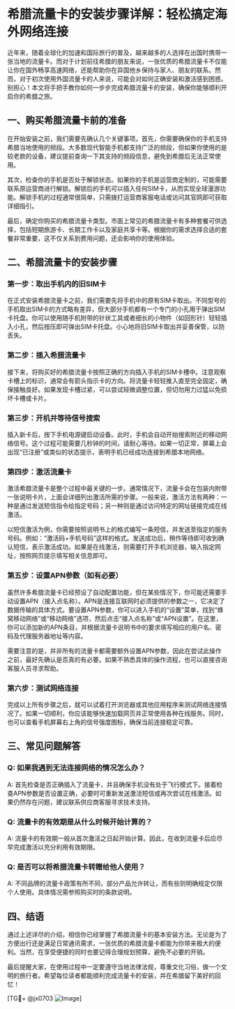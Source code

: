 # 希腊流量卡的安装步骤详解：轻松搞定海外网络连接

近年来，随着全球化的加速和国际旅行的普及，越来越多的人选择在出国时携带一张当地的流量卡。而对于计划前往希腊的朋友来说，一张优质的希腊流量卡不仅能让你在国外畅享高速网络，还能帮助你在异国他乡保持与家人、朋友的联系。然而，对于初次使用外国流量卡的人来说，可能会对如何正确安装和激活感到困惑。别担心！本文将手把手教你如何一步步完成希腊流量卡的安装，确保你能够顺利开启你的希腊之旅。

## 一、购买希腊流量卡前的准备

在开始安装之前，我们需要先确认几个关键事项。首先，你需要确保你的手机支持希腊当地使用的频段。大多数现代智能手机都支持广泛的频段，但如果你使用的是较老款的设备，建议提前查询一下其支持的频段信息，避免到希腊后无法正常使用。

其次，检查你的手机是否处于解锁状态。如果你的手机是运营商定制的，可能需要联系原运营商进行解锁。解锁后的手机可以插入任何SIM卡，从而实现全球漫游功能。解锁手机的过程通常很简单，只需拨打运营商客服电话或访问其官网即可获取详细指引。

最后，确定你购买的希腊流量卡类型。市面上常见的希腊流量卡有多种套餐可供选择，包括短期旅游卡、长期工作卡以及家庭共享卡等。根据你的需求选择合适的套餐非常重要，这不仅关系到费用问题，还会影响你的使用体验。

## 二、希腊流量卡的安装步骤

### 第一步：取出手机内的旧SIM卡

在正式安装希腊流量卡之前，我们需要先将手机中的原有SIM卡取出。不同型号的手机取出SIM卡的方式略有差异，但大部分手机都有一个专门的小孔用于弹出SIM卡托盘。你可以使用随手机附带的针状工具或者细长的小物件（如回形针）轻轻插入小孔，然后按压即可弹出SIM卡托盘。小心地将旧SIM卡取出并妥善保管，以防丢失。

### 第二步：插入希腊流量卡

接下来，将购买好的希腊流量卡按照正确的方向插入手机的SIM卡槽中。注意观察卡槽上的标识，通常会有箭头指示卡的方向。将流量卡轻轻推入直至完全固定，确保接触良好。如果发现卡槽过紧，可以尝试轻微调整位置，但切勿用力过猛以免损坏卡槽或卡片。

### 第三步：开机并等待信号搜索

插入新卡后，按下手机电源键启动设备。此时，手机会自动开始搜索附近的移动网络信号。这个过程可能需要几秒钟的时间，请耐心等待。如果一切正常，屏幕上会出现“已注册”或类似的状态提示，表明手机已经成功连接到希腊本地网络。

### 第四步：激活流量卡

激活希腊流量卡是整个过程中最关键的一步。通常情况下，流量卡会在包装内附带一张说明卡片，上面会详细列出激活所需的步骤。一般来说，激活方法有两种：一种是通过发送短信指令给指定号码；另一种则是通过访问特定的网址链接完成在线激活。

以短信激活为例，你需要按照说明书上的格式编写一条短信，并发送至指定的服务号码。例如：“激活码+手机号码”这样的格式。发送成功后，稍作等待即可收到确认短信，表示激活成功。如果是在线激活，则需要打开手机浏览器，输入指定网址，按照网页提示填写相关信息即可。

### 第五步：设置APN参数（如有必要）

虽然许多希腊流量卡已经预设了自动配置功能，但在某些情况下，你可能还需要手动设置APN（接入点名称）。APN是连接互联网时必须提供的参数之一，它决定了数据传输的具体方式。要设置APN参数，你可以进入手机的“设置”菜单，找到“蜂窝移动网络”或“移动网络”选项，然后点击“接入点名称”或“APN设置”。在这里，你可以添加新的APN条目，并根据流量卡说明书中的要求填写相应的用户名、密码及代理服务器地址等内容。

需要注意的是，并非所有的流量卡都需要额外设置APN参数，因此在尝试此操作之前，最好先确认是否真的有必要。如果不熟悉具体的操作流程，也可以直接咨询客服人员寻求帮助。

### 第六步：测试网络连接

完成以上所有步骤之后，就可以试着打开浏览器或其他应用程序来测试网络连接情况了。如果一切顺利，你应该能够快速加载网页并正常使用各种在线服务。同时，也可以查看手机屏幕右上角的信号强度图标，确保当前连接稳定可靠。

## 三、常见问题解答

### Q: 如果我遇到无法连接网络的情况怎么办？

A: 首先检查是否正确插入了流量卡，并且确保手机没有处于飞行模式下。接着检查APN参数是否设置正确，必要时可重新发送激活短信或再次尝试在线激活。如果仍然存在问题，建议联系供应商客服寻求技术支持。

### Q: 流量卡的有效期是从什么时候开始计算的？

A: 流量卡的有效期一般从首次激活之日起开始计算。因此，在收到流量卡后应尽早完成激活以充分利用有效期限。

### Q: 是否可以将希腊流量卡转赠给他人使用？

A: 不同品牌的流量卡政策有所不同，部分产品允许转让，而有些则明确规定仅限个人使用。具体情况需参照购买时的条款说明。

## 四、结语

通过上述详尽的介绍，相信你已经掌握了希腊流量卡的基本安装方法。无论是为了方便出行还是满足日常通讯需求，一张优质的希腊流量卡都能为你带来极大的便利。当然，在享受便捷的同时也要记得合理规划预算，避免不必要的开销。

最后提醒大家，在使用过程中一定要遵守当地法律法规，尊重文化习俗，做一个文明的旅行者。希望每位读者都能顺利完成流量卡的安装，并在希腊留下美好的回忆！

[TG💪+ @jx0703 ![Image](https://github.com/user-attachments/assets/dbca1d08-cadb-493c-b0ec-ad6f7a83f270)]